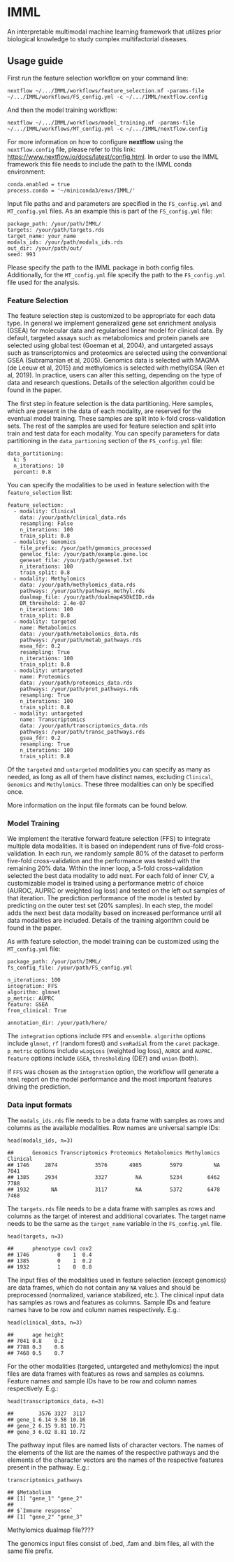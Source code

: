 # IMML

An interpretable multimodal machine learning framework that utilizes
prior biological knowledge to study complex multifactorial diseases.

## Usage guide

First run the feature selection workflow on your command line:

    nextflow ~/.../IMML/workflows/feature_selection.nf -params-file ~/.../IMML/workflows/FS_config.yml -c ~/.../IMML/nextflow.config

And then the model training workflow:

    nextflow ~/.../IMML/workflows/model_training.nf -params-file ~/.../IMML/workflows/MT_config.yml -c ~/.../IMML/nextflow.config

For more information on how to configure **nextflow** using the
`nextflow.config` file, please refer to this link:
<https://www.nextflow.io/docs/latest/config.html>. In order to use the
IMML framework this file needs to include the path to the IMML conda
environment:

    conda.enabled = true
    process.conda = '~/miniconda3/envs/IMML/'

Input file paths and and parameters are specified in the `FS_config.yml`
and `MT_config.yml` files. As an example this is part of the
`FS_config.yml` file:

    package_path: /your/path/IMML/
    targets: /your/path/targets.rds
    target_name: your_name
    modals_ids: /your/path/modals_ids.rds
    out_dir: /your/path/out/
    seed: 993

Please specify the path to the IMML package in both config files.
Additionally, for the `MT_config.yml` file specify the path to the
`FS_config.yml` file used for the analysis.

### Feature Selection

The feature selection step is customized to be appropriate for each data
type. In general we implement generalized gene set enrichment analysis
(GSEA) for molecular data and regularised linear model for clinical
data. By default, targeted assays such as metabolomics and protein
panels are selected using global test (Goeman et al, 2004), and
untargeted assays such as transcriptomics and proteomics are selected
using the conventional GSEA (Subramanian et al, 2005). Genomics data is
selected with MAGMA (de Leeuw et al, 2015) and methylomics is selected
with methylGSA (Ren et al, 2019). In practice, users can alter this
setting, depending on the type of data and research questions. Details
of the selection algorithm could be found in the paper.

The first step in feature selection is the data partitioning. Here
samples, which are present in the data of each modality, are reserved
for the eventual model training. These samples are split into k-fold
cross-validation sets. The rest of the samples are used for feature
selection and split into train and test data for each modality. You can
specify parameters for data partitioning in the `data_partioning`
section of the `FS_config.yml` file:

    data_partitioning:
      k: 5
      n_iterations: 10
      percent: 0.8

You can specify the modalities to be used in feature selection with the
`feature_selection` list:

    feature_selection:
      - modality: Clinical
        data: /your/path/clinical_data.rds
        resampling: False
        n_iterations: 100
        train_split: 0.8
      - modality: Genomics
        file_prefix: /your/path/genomics_processed
        geneloc_file: /your/path/example.gene.loc
        geneset_file: /your/path/geneset.txt
        n_iterations: 100
        train_split: 0.8
      - modality: Methylomics
        data: /your/path/methylomics_data.rds
        pathways: /your/path/pathways_methyl.rds
        dualmap_file: /your/path/dualmap450kEID.rda
        DM_threshold: 2.4e-07
        n_iterations: 100
        train_split: 0.8
      - modality: targeted
        name: Metabolomics
        data: /your/path/metabolomics_data.rds
        pathways: /your/path/metab_pathways.rds
        msea_fdr: 0.2
        resampling: True
        n_iterations: 100
        train_split: 0.8
      - modality: untargeted
        name: Proteomics
        data: /your/path/proteomics_data.rds
        pathways: /your/path/prot_pathways.rds
        resampling: True
        n_iterations: 100
        train_split: 0.8
      - modality: untargeted
        name: Transcriptomics
        data: /your/path/transcriptomics_data.rds
        pathways: /your/path/transc_pathways.rds
        gsea_fdr: 0.2
        resampling: True
        n_iterations: 100
        train_split: 0.8

Of the `targeted` and `untargeted` modalities you can specify as many as
needed, as long as all of them have distinct names, excluding
`Clinical`, `Genomics` and `Methylomics`. These three modalities can
only be specified once.

More information on the input file formats can be found below.

### Model Training

We implement the iterative forward feature selection (FFS) to integrate
multiple data modalities. It is based on independent runs of five-fold
cross-validation. In each run, we randomly sample 80% of the dataset to
perform five-fold cross-validation and the performance was tested with
the remaining 20% data. Within the inner loop, a 5-fold cross-validation
selected the best data modality to add next. For each fold of inner CV,
a customizable model is trained using a performance metric of choice
(AUROC, AUPRC or weighted log loss) and tested on the left out samples
of that iteration. The prediction performance of the model is tested by
predicting on the outer test set (20% samples). In each step, the model
adds the next best data modality based on increased performance until
all data modalities are included. Details of the training algorithm
could be found in the paper.

As with feature selection, the model training can be customized using
the `MT_config.yml` file:

    package_path: /your/path/IMML/
    fs_config_file: /your/path/FS_config.yml

    n_iterations: 100
    integration: FFS
    algorithm: glmnet 
    p_metric: AUPRC
    feature: GSEA
    from_clinical: True

    annotation_dir: /your/path/here/

The `integration` options include `FFS` and `ensemble`. `algorithm`
options include `glmnet`, `rf` (random forest) and `svmRadial` from the
`caret` package. `p_metric` options include `wLogLoss` (weighted log
loss), `AUROC` and `AUPRC`. `feature` options include `GSEA`,
`thresholding` (DE?) and `union` (both).

If `FFS` was chosen as the `integration` option, the workflow will
generate a `html` report on the model performance and the most important
features driving the prediction.

### Data input formats

The `modals_ids.rds` file needs to be a data frame with samples as rows
and columns as the available modalities. Row names are universal sample
IDs:

    head(modals_ids, n=3)

    ##      Genomics Transcriptomics Proteomics Metabolomics Methylomics Clinical
    ## 1746     2874            3576       4985         5979          NA     7041
    ## 1385     2934            3327         NA         5234        6462     7788
    ## 1932       NA            3117         NA         5372        6478     7468

The `targets.rds` file needs to be a data frame with samples as rows and
columns as the target of interest and additional covariates. The target
name needs to be the same as the `target_name` variable in the
`FS_config.yml` file.

    head(targets, n=3)

    ##      phenotype cov1 cov2
    ## 1746         0    1  0.4
    ## 1385         0    1  0.2
    ## 1932         1    0  0.8

The input files of the modalities used in feature selection (except
genomics) are data frames, which do not contain any `NA` values and
should be preprocessed (normalized, variance stabilized, etc.). The
clinical input data has samples as rows and features as columns. Sample
IDs and feature names have to be row and column names respectively.
E.g.:

    head(clinical_data, n=3)

    ##      age height
    ## 7041 0.8    0.2
    ## 7788 0.3    0.6
    ## 7468 0.5    0.7

For the other modalities (targeted, untargeted and methylomics) the
input files are data frames with features as rows and samples as
columns. Feature names and sample IDs have to be row and column names
respectively. E.g.:

    head(transcriptomics_data, n=3)

    ##        3576 3327  3117
    ## gene_1 6.14 9.58 10.16
    ## gene_2 6.15 9.81 10.71
    ## gene_3 6.02 8.81 10.72

The pathway input files are named lists of character vectors. The names
of the elements of the list are the names of the respective pathways and
the elements of the character vectors are the names of the respective
features present in the pathway. E.g.:

    transcriptomics_pathways

    ## $Metabolism
    ## [1] "gene_1" "gene_2"
    ## 
    ## $`Immune response`
    ## [1] "gene_2" "gene_3"

Methylomics dualmap file????

The genomics input files consist of .bed, .fam and .bim files, all with
the same file prefix.

